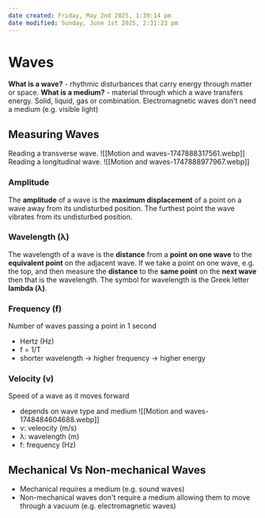 ```yaml
---
date created: Friday, May 2nd 2025, 1:39:14 pm
date modified: Sunday, June 1st 2025, 2:31:23 pm
---
```


# Waves
**What is a wave?** - rhythmic disturbances that carry energy through matter or space.
**What is a medium?** - material through which a wave transfers energy. Solid, liquid, gas or combination. Electromagnetic waves don't need a medium (e.g. visible light)
## Measuring Waves
Reading a transverse wave.
![[Motion and waves-1747888317561.webp]]
Reading a longitudinal wave.
![[Motion and waves-1747888977967.webp]]
### Amplitude
The **amplitude** of a wave is the **maximum displacement** of a point on a wave away from its undisturbed position. The furthest point the wave vibrates from its undisturbed position.
### Wavelength (λ)
The wavelength of a wave is the **distance** from a **point on one wave** to the **equivalent point** on the adjacent wave.
If we take a point on one wave, e.g. the top, and then measure the **distance** to the **same point** on the **next wave** then that is the wavelength.
The symbol for wavelength is the Greek letter **lambda (λ)**.
### Frequency (f)
Number of waves passing a point in 1 second
- Hertz (Hz)
- f = 1/T
- shorter wavelength -> higher frequency -> higher energy
### Velocity (v)
Speed of a wave as it moves forward
- depends on wave type and medium
![[Motion and waves-1748484604688.webp]]
- v: veleocity (m/s)
- λ: wavelength (m)
- f: frequency (Hz)
## Mechanical Vs Non-mechanical Waves
- Mechanical requires a medium (e.g. sound waves)
- Non-mechanical waves don't require a medium allowing them to move through a vacuum (e.g. electromagnetic waves)